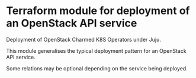 # Terraform module for deployment of an OpenStack API service

Deployment of OpenStack Charmed K8S Operators under Juju.

This module generalises the typical deployment pattern for an OpenStack API service.

Some relations may be optional depending on the service being deployed.